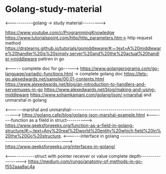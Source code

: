 # Golang-study-material
<-----------golang -> study material--------->


https://www.youtube.com/c/ProgrammingKnowledge
https://www.tutorialspoint.com/http/http_parameters.htm-> http request method
https://drstearns.github.io/tutorials/gomiddleware/#:~:text=A%20middleware%20handler%20is%20simply,server%20and%20the%20actual%20handler->middleware pattren in go

<----- complete doc for go----->
https://www.golangprograms.com/go-language/variadic-functions.html  -> complete golang doc 
https://lets-go.alexedwards.net/sample/00.01-contents.html
https://www.alexedwards.net/blog/an-introduction-to-handlers-and-servemuxes-in-go
https://www.alexedwards.net/blog/making-and-using-middleware
https://www.sohamkamani.com/golang/json/->marshal and unmarshal in golang 


<------marshal and unmarshal-------------------------------------------------->
https://golang.cafe/blog/golang-json-marshal-example.html
<-------function as a fileld in struct---------->
https://www.geeksforgeeks.org/function-as-a-field-in-golang-structure/#:~:text=Any%20real%2Dworld%20entity%20which,field%20in%20the%20Go%20structure.
<------interface in golang --------------------------------------------------->
https://www.geeksforgeeks.org/interfaces-in-golang/


<------------struct with pointer receiver or value complete depth------------------>
https://medium.com/rungo/anatomy-of-methods-in-go-f552aaa8ac4a
